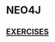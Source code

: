 # NEO4J

## [EXERCISES](https://github.com/neo4j-contrib/training-v2/tree/master/ExerciseGuides/exercise-guides/intro-neo4j-exercises)

